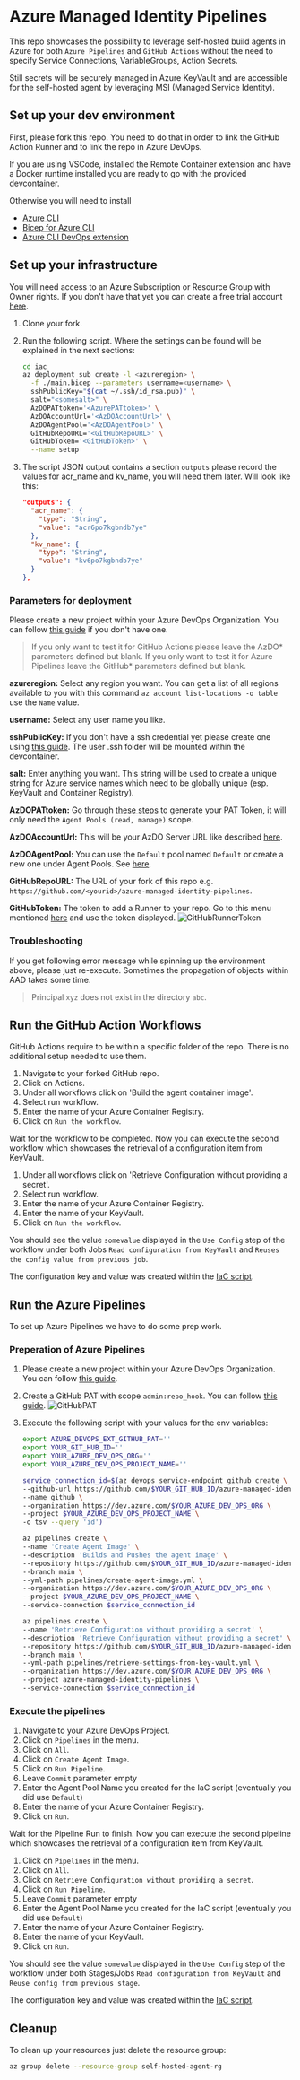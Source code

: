 # Azure Managed Identity Pipelines

This repo showcases the possibility to leverage self-hosted build agents in Azure for both `Azure Pipelines` and `GitHub Actions`
without the need to specify Service Connections, VariableGroups, Action Secrets.

Still secrets will be securely managed in Azure KeyVault and are accessible for the self-hosted agent by leveraging MSI (Managed Service Identity).

## Set up your dev environment

First, please fork this repo. You need to do that in order to link the GitHub Action Runner and to link the repo in Azure DevOps.

If you are using VSCode, installed the Remote Container extension and have a Docker runtime installed you are ready to go with the provided devcontainer.

Otherwise you will need to install

- [Azure CLI](https://docs.microsoft.com/en-us/cli/azure/install-azure-cli)
- [Bicep for Azure CLI](https://docs.microsoft.com/en-us/azure/azure-resource-manager/bicep/install)
- [Azure CLI DevOps extension](https://docs.microsoft.com/en-us/azure/devops/cli/?view=azure-devops)

## Set up your infrastructure

You will need access to an Azure Subscription or Resource Group with Owner rights.
If you don't have that yet you can create a free trial account [here](https://azure.microsoft.com/en-us/free/).

1. Clone your fork.
1. Run the following script. Where the settings can be found will be explained in the next sections:

    ```bash
    cd iac
    az deployment sub create -l <azureregion> \
      -f ./main.bicep --parameters username=<username> \
      sshPublicKey="$(cat ~/.ssh/id_rsa.pub)" \
      salt="<somesalt>" \
      AzDOPATtoken='<AzurePATtoken>' \
      AzDOAccountUrl='<AzDOAccountUrl>' \
      AzDOAgentPool='<AzDOAgentPool>' \
      GitHubRepoURL='<GitHubRepoURL>' \
      GitHubToken='<GitHubToken>' \
      --name setup
    ```

1. The script JSON output contains a section `outputs` please record the values for acr_name and kv_name, you will need them later. Will look like this:

    ```json
    "outputs": {
      "acr_name": {
        "type": "String",
        "value": "acr6po7kgbndb7ye"
      },
      "kv_name": {
        "type": "String",
        "value": "kv6po7kgbndb7ye"
      }
    },
    ```

### Parameters for deployment

Please create a new project within your Azure DevOps Organization. You can follow [this guide](https://docs.microsoft.com/en-us/azure/devops/organizations/projects/create-project?view=azure-devops&tabs=preview-page) if you don't have one.

>If you only want to test it for GitHub Actions please leave the AzDO\* parameters defined but blank.
>If you only want to test it for Azure Pipelines leave the GitHub\* parameters defined but blank.

**azureregion:** Select any region you want. You can get a list of all regions available to you with this command `az account list-locations -o table` use the `Name` value.

**username:** Select any user name you like.

**sshPublicKey:** If you don't have a ssh credential yet please create one using [this guide](https://www.cyberciti.biz/faq/how-to-set-up-ssh-keys-on-linux-unix/). The user .ssh folder will be mounted within the devcontainer.

**salt:** Enter anything you want. This string will be used to create a unique string for Azure service names which need to be globally unique (esp. KeyVault and Container Registry).

**AzDOPATtoken:** Go through [these steps](https://docs.microsoft.com/en-us/azure/devops/pipelines/agents/v2-linux?view=azure-devops#authenticate-with-a-personal-access-token-pat) to generate your PAT Token, it will only need the `Agent Pools (read, manage)` scope.

**AzDOAccountUrl:** This will be your AzDO Server URL like described [here](https://docs.microsoft.com/en-us/azure/devops/pipelines/agents/v2-linux?view=azure-devops#server-url).

**AzDOAgentPool:** You can use the `Default` pool named `Default` or create a new one under Agent Pools. See [here](https://docs.microsoft.com/en-us/azure/devops/pipelines/.agents/v2-linux?view=azure-devops#azure-pipelines).

**GitHubRepoURL:** The URL of your fork of this repo e.g. `https://github.com/<yourid>/azure-managed-identity-pipelines`.

**GitHubToken:** The token to add a Runner to your repo. Go to this menu mentioned [here](https://docs.github.com/en/actions/hosting-your-own-runners/adding-self-hosted-runners#adding-a-self-hosted-runner-to-a-repository) and use the token displayed.
![GitHubRunnerToken](.images/githubrunnertoken.png)

### Troubleshooting

If you get following error message while spinning up the environment above, please just re-execute. Sometimes the propagation of objects within AAD takes some time.

>Principal `xyz` does not exist in the directory `abc`.

## Run the GitHub Action Workflows

GitHub Actions require to be within a specific folder of the repo. There is no additional setup needed to use them.

1. Navigate to your forked GitHub repo.
1. Click on Actions.
1. Under all workflows click on 'Build the agent container image'.
1. Select run workflow.
1. Enter the name of your Azure Container Registry.
1. Click on `Run the workflow`.

Wait for the workflow to be completed. Now you can execute the second workflow which showcases
the retrieval of a configuration item from KeyVault.

1. Under all workflows click on 'Retrieve Configuration without providing a secret'.
1. Select run workflow.
1. Enter the name of your Azure Container Registry.
1. Enter the name of your KeyVault.
1. Click on `Run the workflow`.

You should see the value `somevalue` displayed in the `Use Config` step of the workflow under
both Jobs `Read configuration from KeyVault` and `Reuses the config value from previous job`.

The configuration key and value was created within the [IaC script](iac/keyvault.bicep).

## Run the Azure Pipelines

To set up Azure Pipelines we have to do some prep work.

### Preperation of Azure Pipelines

1. Please create a new project within your Azure DevOps Organization. You can follow [this guide](https://docs.microsoft.com/en-us/azure/devops/organizations/projects/create-project?view=azure-devops&tabs=preview-page).
1. Create a GitHub PAT with scope `admin:repo_hook`. You can follow [this guide](https://docs.github.com/en/github/authenticating-to-github/keeping-your-account-and-data-secure/creating-a-personal-access-token).
  ![GitHubPAT](.images/githubrepohookrights.png)
1. Execute the following script with your values for the env variables:

    ```bash
    export AZURE_DEVOPS_EXT_GITHUB_PAT=''
    export YOUR_GIT_HUB_ID=''
    export YOUR_AZURE_DEV_OPS_ORG=''
    export YOUR_AZURE_DEV_OPS_PROJECT_NAME=''

    service_connection_id=$(az devops service-endpoint github create \
    --github-url https://github.com/$YOUR_GIT_HUB_ID/azure-managed-identity-pipelines/ \
    --name github \
    --organization https://dev.azure.com/$YOUR_AZURE_DEV_OPS_ORG \
    --project $YOUR_AZURE_DEV_OPS_PROJECT_NAME \
    -o tsv --query 'id')

    az pipelines create \
    --name 'Create Agent Image' \
    --description 'Builds and Pushes the agent image' \
    --repository https://github.com/$YOUR_GIT_HUB_ID/azure-managed-identity-pipelines/ \
    --branch main \
    --yml-path pipelines/create-agent-image.yml \
    --organization https://dev.azure.com/$YOUR_AZURE_DEV_OPS_ORG \
    --project $YOUR_AZURE_DEV_OPS_PROJECT_NAME \
    --service-connection $service_connection_id

    az pipelines create \
    --name 'Retrieve Configuration without providing a secret' \
    --description 'Retrieve Configuration without providing a secret' \
    --repository https://github.com/$YOUR_GIT_HUB_ID/azure-managed-identity-pipelines/ \
    --branch main \
    --yml-path pipelines/retrieve-settings-from-key-vault.yml \
    --organization https://dev.azure.com/$YOUR_AZURE_DEV_OPS_ORG \
    --project azure-managed-identity-pipelines \
    --service-connection $service_connection_id
    ```

### Execute the pipelines

1. Navigate to your Azure DevOps Project.
1. Click on `Pipelines` in the menu.
1. Click on `All`.
1. Click on `Create Agent Image`.
1. Click on `Run Pipeline`.
1. Leave `Commit` parameter empty
1. Enter the Agent Pool Name you created for the IaC script (eventually you did use `Default`)
1. Enter the name of your Azure Container Registry.
1. Click on `Run`.

Wait for the Pipeline Run to finish. Now you can execute the second pipeline which showcases the retrieval of a configuration item from KeyVault.

1. Click on `Pipelines` in the menu.
1. Click on `All`.
1. Click on `Retrieve Configuration without providing a secret`.
1. Click on `Run Pipeline`.
1. Leave `Commit` parameter empty
1. Enter the Agent Pool Name you created for the IaC script (eventually you did use `Default`)
1. Enter the name of your Azure Container Registry.
1. Enter the name of your KeyVault.
1. Click on `Run`.

You should see the value `somevalue` displayed in the `Use Config` step of the workflow under both Stages/Jobs `Read configuration from KeyVault` and `Reuse config from previous stage`.

The configuration key and value was created within the [IaC script](iac/keyvault.bicep).

## Cleanup

To clean up your resources just delete the resource group:

```bash
az group delete --resource-group self-hosted-agent-rg
```
